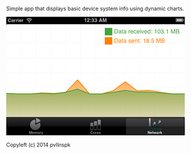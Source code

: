 Simple app that displays basic device system info using dynamic charts.

![alt tag](https://github.com/pvllnspk/SystemMonitor/blob/master/SystemMonitor/Resources/Screenshots/iOS%20Simulator%20Screen%20shot%20Jul%2013%2C%202014%2012.33.46%20AM.png)

Copyleft (c) 2014 pvllnspk
